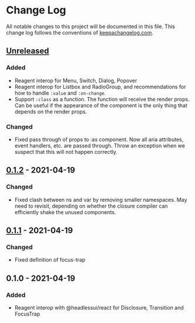 # Change Log
All notable changes to this project will be documented in this file. This
change log follows the conventions of
[keepachangelog.com](http://keepachangelog.com/).

## [Unreleased]
### Added
- Reagent interop for Menu, Switch, Dialog, Popover
- Reagent interop for Listbox and RadioGroup, and recommendations for how to
  handle `:value` and `:on-change`.
- Support `:class` as a function. The function will receive the render props.
  Can be useful if the appearance of the component is the only thing that
  depends on the render props.

### Changed
- Fixed pass through of props to :as component. Now all aria attributes, event
  handlers, etc. are passed through. Throw an exception when we suspect that
  this will not happen correctly.

## [0.1.2] - 2021-04-19
### Changed
- Fixed clash between ns and var by removing smaller namespaces. May need to
  revisit, depending on whether the closure compiler can efficiently shake the
  unused components.

## [0.1.1] - 2021-04-19
### Changed
- Fixed definition of focus-trap

## 0.1.0 - 2021-04-19
### Added
- Reagent interop with @headlessui/react for Disclosure, Transition and FocusTrap

[Unreleased]: https://github.com/mainej/headlessui-reagent/compare/v0.1.2...main
[0.1.2]: https://github.com/mainej/headlessui-reagent/compare/v0.1.1...v0.1.2
[0.1.1]: https://github.com/mainej/headlessui-reagent/compare/v0.1.0...v0.1.1
